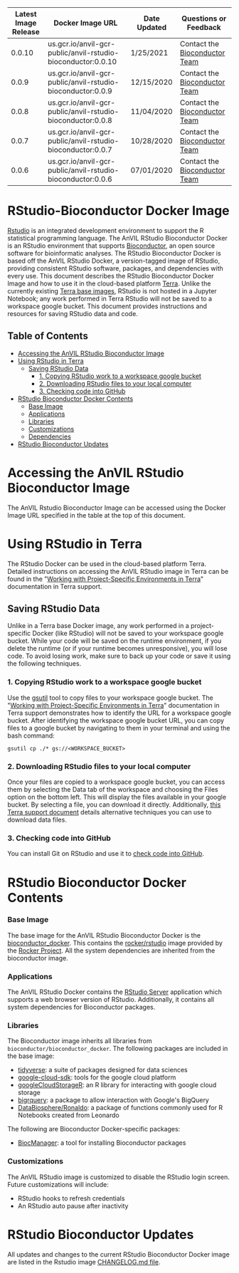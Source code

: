 | Latest Image Release | Docker Image URL |Date Updated | Questions or Feedback | 
| --- | --- | --- | --- |
| 0.0.10 | us.gcr.io/anvil-gcr-public/anvil-rstudio-bioconductor:0.0.10 | 1/25/2021 | Contact the [Bioconductor Team](mailto:nturaga.bioc@gmail.com) |
| 0.0.9 | us.gcr.io/anvil-gcr-public/anvil-rstudio-bioconductor:0.0.9 | 12/15/2020 | Contact the [Bioconductor Team](mailto:nturaga.bioc@gmail.com) |
| 0.0.8 | us.gcr.io/anvil-gcr-public/anvil-rstudio-bioconductor:0.0.8 | 11/04/2020 | Contact the [Bioconductor Team](mailto:nitesh.turaga@roswellpark.org) |
| 0.0.7 | us.gcr.io/anvil-gcr-public/anvil-rstudio-bioconductor:0.0.7 | 10/28/2020 | Contact the [Bioconductor Team](mailto:nitesh.turaga@roswellpark.org) |
| 0.0.6 | us.gcr.io/anvil-gcr-public/anvil-rstudio-bioconductor:0.0.6 | 07/01/2020 | Contact the [Bioconductor Team](mailto:nitesh.turaga@roswellpark.org) |

# RStudio-Bioconductor Docker Image

[Rstudio](https://rstudio.com/products/rstudio/) is an integrated development environment to support the R statistical programming language. The AnVIL RStudio Bioconductor Docker is an RStudio environment that supports [Bioconductor](https://www.bioconductor.org/), an open source software for bioinformatic analyses. The RStudio Bioconductor Docker is based off the AnVIL RStudio Docker, a version-tagged image of RStudio, providing consistent RStudio software, packages, and dependencies with every use. This document describes the RStudio Bioconductor Docker Image and how to use it in the cloud-based platform [Terra](app.terra.bio). Unlike the currently existing [Terra base images](https://github.com/DataBiosphere/terra-docker#terra-base-images), RStudio is not hosted in a Jupyter Notebook; any work performed in Terra RStudio will not be saved to a workspace google bucket. This document provides instructions and resources for saving RStudio data and code. 

## Table of Contents
- [Accessing the AnVIL RStudio Bioconductor Image](#accessing-the-anvil-rstudio-bioconductor-image)
- [Using RStudio in Terra](#using-rstudio-in-terra)
  * [Saving RStudio Data](#saving-rstudio-data)
    + [1. Copying RStudio work to a workspace google bucket](#1-copying-rstudio-work-to-a-workspace-google-bucket)
    + [2. Downloading RStudio files to your local computer](#2-downloading-rstudio-files-to-your-local-computer)
    + [3. Checking code into GitHub](#3-checking-code-into-github)
- [RStudio Bioconductor Docker Contents](#rstudio-bioconductor-docker-contents)
    + [Base Image](#base-image)
    + [Applications](#applications)
    + [Libraries](#libraries)
    + [Customizations](#customizations)
    + [Dependencies](#dependencies)
- [RStudio Bioconductor Updates](#rstudio-bioconductor-updates)


# Accessing the AnVIL RStudio Bioconductor Image

The AnVIL Rstudio Bioconductor Image can be accessed using the Docker Image URL specified in the table at the top of this document.

# Using RStudio in Terra

The RStudio Docker can be used in the cloud-based platform Terra. Detailed instructions on accessing the AnVIL RStudio image in Terra can be found in the "[Working with Project-Specific Environments in Terra](https://support.terra.bio/hc/en-us/articles/360037269472)" documentation in Terra support.

## Saving RStudio Data

Unlike in a Terra base Docker image, any work performed in a project-specific Docker (like RStudio) will not be saved to your workspace google bucket. While your code will be saved on the runtime environment, if you delete the runtime (or if your runtime becomes unresponsive), you will lose code. To avoid losing work, make sure to back up your code or save it using the following techniques.

### 1. Copying RStudio work to a workspace google bucket

Use the [gsutil](https://cloud.google.com/storage/docs/gsutil) tool to copy files to your workspace google bucket. The "[Working with Project-Specific Environments in Terra](https://support.terra.bio/hc/en-us/articles/360037269472)" documentation in Terra support demonstrates how to identify the URL for a workspace google bucket. After identifying the workspace google bucket URL, you can copy files to a google bucket by navigating to them in your terminal and using the bash command: 

    gsutil cp ./* gs://<WORKSPACE_BUCKET>

### 2. Downloading RStudio files to your local computer
Once your files are copied to a workspace google bucket, you can access them by selecting the Data tab of the workspace and choosing the Files option on the bottom left. This will display the files available in your google bucket. By selecting a file, you can download it directly. Additionally, [this Terra support document](https://support.terra.bio/hc/en-us/articles/360029251091-Broad-Genomics-Downloading-data-from-a-Terra-workspace) details alternative techniques you can use to download data files. 

### 3. Checking code into GitHub
You can install Git on RStudio and use it to [check code into GitHub](https://help.github.com/en/github/importing-your-projects-to-github). 

# RStudio Bioconductor Docker Contents

### Base Image

The base image for the AnVIL RStudio Bioconductor Docker is the [bioconductor_docker](https://github.com/Bioconductor/bioconductor_docker). This contains the [rocker/rstudio](https://hub.docker.com/r/rocker/rstudio/) image provided by the [Rocker Project](https://www.rocker-project.org/). All the system dependencies are inherited from the bioconductor image.

### Applications

The AnVIL RStudio Docker contains the [RStudio Server](https://www.rstudio.com/products/rstudio-server/) application which supports a web browser version of RStudio. Additionally, it contains all system dependencies for Bioconductor packages.

### Libraries
The Bioconductor image inherits all libraries from `bioconductor/bioconductor_docker`. The following packages are included in the base image:
* [tidyverse](https://www.tidyverse.org/packages/): a suite of packages designed for data sciences 
* [google-cloud-sdk](https://cloud.google.com/sdk/): tools for the google cloud platform
* [googleCloudStorageR](http://code.markedmondson.me/googleCloudStorageR/): an R library for interacting with google cloud storage
* [bigrquery](https://github.com/r-dbi/bigrquery): a package to allow interaction with Google's BigQuery
* [DataBiosphere/Ronaldo](https://github.com/DataBiosphere/Ronaldo): a package of functions commonly used for R Notebooks created from Leonardo

The following are Bioconductor Docker-specific packages:
* [BiocManager](https://www.bioconductor.org/install/): a tool for installing Bioconductor packages

### Customizations

The AnVIL RStudio image is customized to disable the RStudio login screen. Future customizations will include:

* RStudio hooks to refresh credentials 
* An RStudio auto pause after inactivity

# RStudio Bioconductor Updates

All updates and changes to the current RStudio Bioconductor Docker image are listed in the Rstudio image [CHANGELOG.md file](CHANGELOG.md). 



